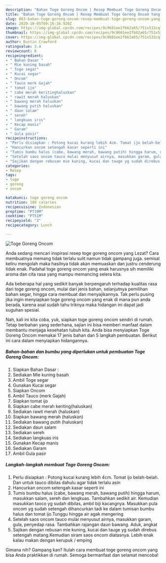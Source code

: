 ```yaml
---
description: "Bahan Toge Goreng Oncom | Resep Membuat Toge Goreng Oncom Yang Paling Enak"
title: "Bahan Toge Goreng Oncom | Resep Membuat Toge Goreng Oncom Yang Paling Enak"
slug: 863-bahan-toge-goreng-oncom-resep-membuat-toge-goreng-oncom-yang-paling-enak
date: 2020-10-05T09:16:34.920Z
image: https://img-global.cpcdn.com/recipes/9c9601ee2fb62a65/751x532cq70/toge-goreng-oncom-foto-resep-utama.jpg
thumbnail: https://img-global.cpcdn.com/recipes/9c9601ee2fb62a65/751x532cq70/toge-goreng-oncom-foto-resep-utama.jpg
cover: https://img-global.cpcdn.com/recipes/9c9601ee2fb62a65/751x532cq70/toge-goreng-oncom-foto-resep-utama.jpg
author: Dustin Crawford
ratingvalue: 3.4
reviewcount: 8
recipeingredient:
- " Bahan Dasar "
- " Mie kuning basah"
- " Toge segar"
- " Kucai segar"
- " Oncom"
- " Tauco merk Gajah"
- " tomat ijo"
- " cabe merah keritinghaluskan"
- " rawit merah haluskan"
- " bawang merah haluskan"
- " bawang putih haluskan"
- " daun salam"
- " sereh"
- " langkuas iris"
- " Kecap manis"
- " Garam"
- " Gula pasir"
recipeinstructions:
- "Perlu disiapkan : Potong kucai kurang lebih 4cm. Tomat ijo belah-belah. Dan untuk tauco dibilas dahulu agar tidak terlalu asin"
- "Hancurkan oncom setengah kasar seperti ini"
- "Tumis bumbu halus (cabe, bawang merah, bawang putih) hingga harum, masukkan salam, sereh dan lengkuas. Tambahkan sedikit air. Kemudian masukkan taoco yg sudah dibilas, ambil biji kacangnya. Masukkan pula oncom yg sudah setengah dihancurkan tadi ke dalam tumisan bumbu halus dan tomat ijo.Tunggu hingga air agak mengering"
- "Setelah saos oncom tauco mulai menyusut airnya, masukkan garam, gula, penyedap rasa. Tambahkan rajangan daun bawang. Aduk, angkat"
- "Sajikan dengan rebusan mie kuning, kucai dan tauge yg sudah direbus setengah matang.Kemudian siram saos oncom diatasnya. Lebih enak kalau makan dengan kerupuk / emping"
categories:
- Resep
tags:
- toge
- goreng
- oncom

katakunci: toge goreng oncom 
nutrition: 180 calories
recipecuisine: Indonesian
preptime: "PT39M"
cooktime: "PT51M"
recipeyield: "3"
recipecategory: Lunch

---
```



![Toge Goreng Oncom](https://img-global.cpcdn.com/recipes/9c9601ee2fb62a65/751x532cq70/toge-goreng-oncom-foto-resep-utama.jpg)

Anda sedang mencari inspirasi resep toge goreng oncom yang Lezat? Cara membuatnya memang tidak terlalu sulit namun tidak gampang juga. semisal keliru mengolah maka hasilnya tidak akan memuaskan dan justru cenderung tidak enak. Padahal toge goreng oncom yang enak harusnya sih memiliki aroma dan cita rasa yang mampu memancing selera kita.

Ada beberapa hal yang sedikit banyak berpengaruh terhadap kualitas rasa dari toge goreng oncom, mulai dari jenis bahan, selanjutnya pemilihan bahan segar, hingga cara membuat dan menyajikannya. Tak perlu pusing jika ingin menyiapkan toge goreng oncom yang enak di mana pun anda berada, karena asal sudah tahu triknya maka hidangan ini dapat jadi suguhan spesial.




Nah, kali ini kita coba, yuk, siapkan toge goreng oncom sendiri di rumah. Tetap berbahan yang sederhana, sajian ini bisa memberi manfaat dalam membantu menjaga kesehatan tubuh kita. Anda bisa menyiapkan Toge Goreng Oncom memakai 17 jenis bahan dan 5 langkah pembuatan. Berikut ini cara dalam menyiapkan hidangannya.

<!--inarticleads1-->

##### Bahan-bahan dan bumbu yang diperlukan untuk pembuatan Toge Goreng Oncom:

1. Siapkan  Bahan Dasar :
1. Sediakan  Mie kuning basah
1. Ambil  Toge segar
1. Gunakan  Kucai segar
1. Siapkan  Oncom
1. Ambil  Tauco (merk Gajah)
1. Siapkan  tomat ijo
1. Siapkan  cabe merah keriting(haluskan)
1. Sediakan  rawit merah (haluskan)
1. Siapkan  bawang merah (haluskan)
1. Sediakan  bawang putih (haluskan)
1. Sediakan  daun salam
1. Sediakan  sereh
1. Sediakan  langkuas iris
1. Gunakan  Kecap manis
1. Sediakan  Garam
1. Ambil  Gula pasir




<!--inarticleads2-->

##### Langkah-langkah membuat Toge Goreng Oncom:

1. Perlu disiapkan : Potong kucai kurang lebih 4cm. Tomat ijo belah-belah. Dan untuk tauco dibilas dahulu agar tidak terlalu asin
1. Hancurkan oncom setengah kasar seperti ini
1. Tumis bumbu halus (cabe, bawang merah, bawang putih) hingga harum, masukkan salam, sereh dan lengkuas. Tambahkan sedikit air. Kemudian masukkan taoco yg sudah dibilas, ambil biji kacangnya. Masukkan pula oncom yg sudah setengah dihancurkan tadi ke dalam tumisan bumbu halus dan tomat ijo.Tunggu hingga air agak mengering
1. Setelah saos oncom tauco mulai menyusut airnya, masukkan garam, gula, penyedap rasa. Tambahkan rajangan daun bawang. Aduk, angkat
1. Sajikan dengan rebusan mie kuning, kucai dan tauge yg sudah direbus setengah matang.Kemudian siram saos oncom diatasnya. Lebih enak kalau makan dengan kerupuk / emping




Gimana nih? Gampang kan? Itulah cara membuat toge goreng oncom yang bisa Anda praktikkan di rumah. Semoga bermanfaat dan selamat mencoba!
